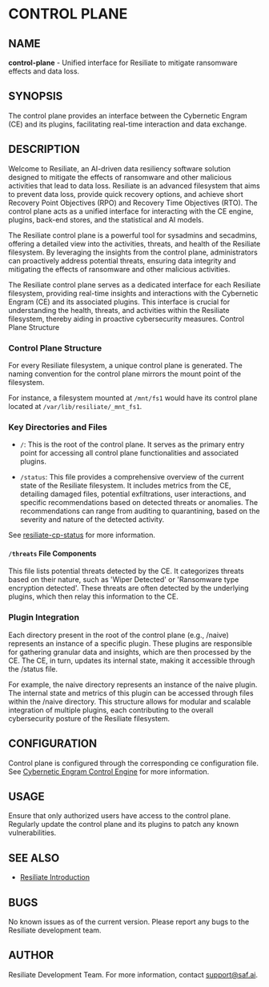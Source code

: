 # CONTROL PLANE

## NAME

**control-plane** - Unified interface for Resiliate to mitigate ransomware
effects and data loss.

## SYNOPSIS

The control plane provides an interface between the Cybernetic Engram (CE) and
its plugins, facilitating real-time interaction and data exchange.

## DESCRIPTION

Welcome to Resiliate, an AI-driven data resiliency software solution designed to
mitigate the effects of ransomware and other malicious activities that lead to data
loss. Resiliate is an advanced filesystem that aims to prevent data loss, provide
quick recovery options, and achieve short Recovery Point Objectives (RPO) and
Recovery Time Objectives (RTO). The control plane acts as a unified interface for
interacting with the CE engine, plugins, back-end stores, and the statistical and
AI models.

The Resiliate control plane is a powerful tool for sysadmins and secadmins,
offering a detailed view into the activities, threats, and health of the
Resiliate filesystem. By leveraging the insights from the control plane,
administrators can proactively address potential threats, ensuring data integrity
and mitigating the effects of ransomware and other malicious activities.

The Resiliate control plane serves as a dedicated interface for each Resiliate filesystem,
providing real-time insights and interactions with the Cybernetic Engram (CE) and
its associated plugins. This interface is crucial for understanding the health,
threats, and activities within the Resiliate filesystem, thereby aiding in
proactive cybersecurity measures.
Control Plane Structure

### Control Plane Structure

For every Resiliate filesystem, a unique control plane is generated. The naming convention
for the control plane mirrors the mount point of the filesystem.

For instance, a filesystem mounted at `/mnt/fs1` would have its control plane
located at `/var/lib/resiliate/_mnt_fs1`.

### Key Directories and Files

- `/`: This is the root of the control plane. It serves as the primary entry point
  for accessing all control plane functionalities and associated plugins.

- `/status`: This file provides a comprehensive overview of the current state of
  the Resiliate filesystem. It includes metrics from the CE, detailing damaged files,
  potential exfiltrations, user interactions, and specific recommendations based on
  detected threats or anomalies. The recommendations can range from auditing to
  quarantining, based on the severity and nature of the detected activity.


See [resiliate-cp-status](resiliate-cp-status.md) for more information.


#### `/threats` File Components

This file lists potential threats detected by the CE. It categorizes threats based
on their nature, such as 'Wiper Detected' or 'Ransomware type encryption detected'.
These threats are often detected by the underlying plugins, which then relay this
information to the CE.

### Plugin Integration

Each directory present in the root of the control plane (e.g., /naive) represents
an instance of a specific plugin. These plugins are responsible for gathering granular
data and insights, which are then processed by the CE. The CE, in turn, updates its
internal state, making it accessible through the /status file.

For example, the naive directory represents an instance of the naive plugin.
The internal state and metrics of this plugin can be accessed through files
within the /naive directory. This structure allows for modular and scalable
integration of multiple plugins, each contributing to the overall cybersecurity
posture of the Resiliate filesystem.

## CONFIGURATION

Control plane is configured through the corresponding ce configuration file.
See [Cybernetic Engram Control Engine](../ce.md) for more information.

## USAGE

Ensure that only authorized users have access to the control plane. Regularly
update the control plane and its plugins to patch any known vulnerabilities.

## SEE ALSO

- [Resiliate Introduction](/)

## BUGS

No known issues as of the current version. Please report any bugs to the Resiliate
development team.

## AUTHOR

Resiliate Development Team. For more information, contact [support@saf.ai](mailto:support@saf.ai).
